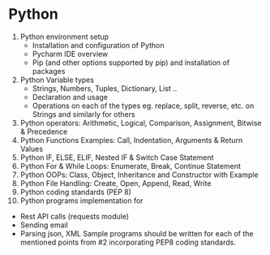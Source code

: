 # Python
1. Python environment setup
   - Installation and configuration of Python
   - Pycharm IDE overview
   - Pip (and other options supported by pip) and installation of packages
2. Python Variable types
   - Strings, Numbers, Tuples, Dictionary, List ..
   - Declaration and usage
   - Operations on each of the types eg. replace, split,
     reverse, etc. on Strings and similarly for others
3. Python operators: Arithmetic, Logical, Comparison, Assignment, Bitwise & Precedence
4. Python Functions Examples: Call, Indentation, Arguments & Return Values
5. Python IF, ELSE, ELIF, Nested IF & Switch Case Statement
6. Python For & While Loops: Enumerate, Break, Continue Statement
7. Python OOPs: Class, Object, Inheritance and Constructor with Example
8. Python File Handling: Create, Open, Append, Read, Write
9. Python coding standards (PEP 8)
10. Python programs implementation for 
   - Rest API calls (requests module)
   - Sending email
   - Parsing json, XML
Sample programs should be written for each of the mentioned points from #2
incorporating PEP8 coding standards.
